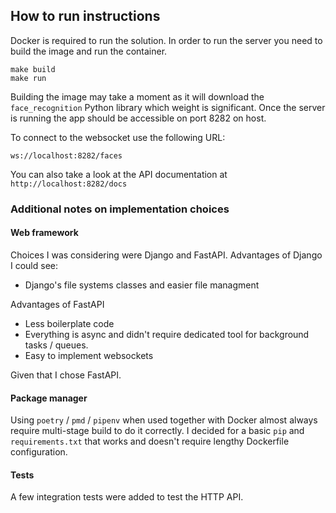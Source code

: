 ## How to run instructions

Docker is required to run the solution. In order to run the server you need to build the image and run the container.

    make build
    make run

Building the image may take a moment as it will download the `face_recognition` Python library which weight is significant.
Once the server is running the app should be accessible on port 8282 on host.

To connect to the websocket use the following URL:

`ws://localhost:8282/faces`

You can also take a look at the API documentation at `http://localhost:8282/docs`

### Additional notes on implementation choices

#### Web framework

Choices I was considering were Django and FastAPI.
Advantages of Django I could see:

* Django's file systems classes and easier file managment

Advantages of FastAPI

* Less boilerplate code
* Everything is async and didn't require dedicated tool for background tasks / queues.
* Easy to implement websockets

Given that I chose FastAPI.


#### Package manager

Using `poetry` / `pmd` / `pipenv` when used together with Docker almost always require multi-stage build to do it correctly.
I decided for a basic `pip` and `requirements.txt` that works and doesn't require lengthy Dockerfile configuration.


#### Tests

A few integration tests were added to test the HTTP API.